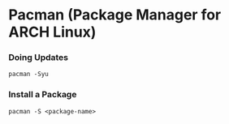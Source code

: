 
# Pacman (Package Manager for ARCH Linux)

### Doing Updates

    pacman -Syu

### Install a Package

    pacman -S <package-name>